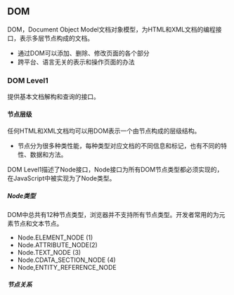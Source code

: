 ## DOM

DOM，Document Object Model文档对象模型，为HTML和XML文档的编程接口，表示多层节点构成的文档。

- 通过DOM可以添加、删除、修改页面的各个部分
- 跨平台、语言无关的表示和操作页面的办法



### DOM Level1

提供基本文档解构和查询的接口。

#### 节点层级

任何HTML和XML文档均可以用DOM表示一个由节点构成的层级结构。

- 节点分为很多种类性能，每种类型对应文档的不同信息和标记，也有不同的特性、数据和方法。

DOM Level1描述了Node接口，Node接口为所有DOM节点类型都必须实现的，在JavaScript中被实现为了Node类型。

##### Node类型

DOM中总共有12种节点类型，浏览器并不支持所有节点类型。开发者常用的为元素节点和文本节点。

- Node.ELEMENT_NODE (1)
- Node.ATTRIBUTE_NODE(2)
- Node.TEXT_NODE (3)
- Node.CDATA_SECTION_NODE (4)
- Node,ENTITY_REFERENCE_NODE

##### 节点关系